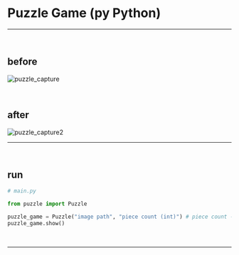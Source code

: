 
# Puzzle Game (py Python)

-----

<br/>

## before

![puzzle_capture](https://user-images.githubusercontent.com/71556009/180827319-704883f5-3b01-4643-8f1a-d74c22ecc180.PNG)

<br/>

## after

![puzzle_capture2](https://user-images.githubusercontent.com/71556009/180827779-eb79a08e-4b55-4cfb-8216-c2de6c996248.PNG)

-----

<br/>

## run

```python
# main.py

from puzzle import Puzzle

puzzle_game = Puzzle("image path", "piece count (int)") # piece count -> 4 : eay, 9 : normal, 16 : hard, 25 : so hard
puzzle_game.show()

```

<br/>

-----

<br/>
